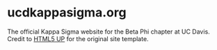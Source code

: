 # ucdkappasigma.org
The official Kappa Sigma website for the Beta Phi chapter at UC Davis. Credit to [HTML5 UP](https://html5up.net/) for the original site template.
